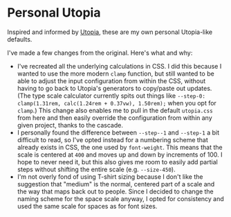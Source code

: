 # Personal Utopia

Inspired and informed by [Utopia](https://utopia.fyi), these are my own personal Utopia-like defaults.

I've made a few changes from the original. Here's what and why:

- I've recreated all the underlying calculations in CSS. I did this because I wanted to use the more modern `clamp` function, but still wanted to be able to adjust the input configuration from within the CSS, without having to go back to Utopia's generators to copy/paste out updates. (The type scale calculator currently spits out things like `--step-0: clamp(1.31rem, calc(1.24rem + 0.37vw), 1.50rem);` when you opt for `clamp`.) This change also enables me to pull in the default `utopia.css` from here and then easily override the configuration from within any given project, thanks to the cascade.
- I personally found the difference between `--step--1` and `--step-1` a bit difficult to read, so I've opted instead for a numbering scheme that already exists in CSS, the one used by `font-weight`. This means that the scale is centered at `400` and moves up and down by increments of 100. I hope to never need it, but this also gives me room to easily add partial steps without shifting the entire scale (e.g. `--size-450`).
- I'm not overly fond of using T-shirt sizing because I don't like the suggestion that "medium" is the normal, centered part of a scale and the way that maps back out to people. Since I decided to change the naming scheme for the space scale anyway, I opted for consistency and used the same scale for spaces as for font sizes.
